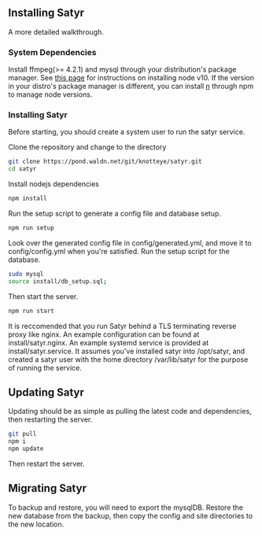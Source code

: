 ## Installing Satyr
A more detailed walkthrough.

### System Dependencies
Install ffmpeg(>= 4.2.1) and mysql through your distribution's package manager.
See [this page](https://nodejs.org/en/download/package-manager/) for instructions on installing node v10.
If the version in your distro's package manager is different, you can install [n](https://www.npmjs.com/package/n) through npm to manage node versions.

### Installing Satyr
Before starting, you should create a system user to run the satyr service.

Clone the repository and change to the directory
```bash
git clone https://pond.waldn.net/git/knotteye/satyr.git
cd satyr
```
Install nodejs dependencies
```bash
npm install
```
Run the setup script to generate a config file and database setup.
```bash
npm run setup
```
Look over the generated config file in config/generated.yml, and move it to config/config.yml when you're satisfied.
Run the setup script for the database.
```bash
sudo mysql
source install/db_setup.sql;
```
Then start the server.
```bash
npm run start
```

It is reccomended that you run Satyr behind a TLS terminating reverse proxy like nginx. An example configuration can be found at install/satyr.nginx. An example systemd service is provided at install/satyr.service. It assumes you've installed satyr into /opt/satyr, and created a satyr user with the home directory /var/lib/satyr for the purpose of running the service.

## Updating Satyr
Updating should be as simple as pulling the latest code and dependencies, then restarting the server.

```bash
git pull
npm i
npm update
```

Then restart the server.

## Migrating Satyr
To backup and restore, you will need to export the mysqlDB. Restore the new database from the backup, then copy the config and site directories to the new location.
